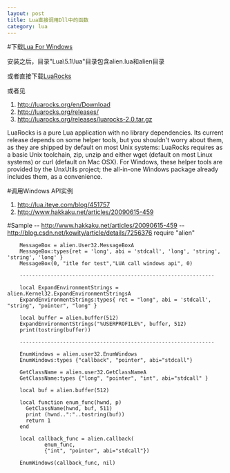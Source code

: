 ```yaml
---
layout: post
title: Lua直接调用Dll中的函数
category: lua
---
```


#下载[Lua For Windows](http://luaforwindows.googlecode.com/files/LuaForWindows_v5.1.4-45.exe)

安装之后，目录"Lua\5.1\lua\"目录包含alien.lua和alien目录

或者直接下载[LuaRocks](http://alien.luaforge.net)

或者见

1. <http://luarocks.org/en/Download>
1. <http://luarocks.org/releases/>
1. <http://luarocks.org/releases/luarocks-2.0.tar.gz>

 LuaRocks is a pure Lua application with no library dependencies. Its current release depends on some helper tools, but you shouldn't worry about them, as they are shipped by default on most Unix systems: LuaRocks requires as a basic Unix toolchain, zip, unzip and either wget (default on most Linux systems) or curl (default on Mac OSX). For Windows, these helper tools are provided by the UnxUtils project; the all-in-one Windows package already includes them, as a convenience.


#调用Windows API实例
1. <http://lua.iteye.com/blog/451757>
1. <http://www.hakkaku.net/articles/20090615-459>

#Sample
        -- http://www.hakkaku.net/articles/20090615-459
        -- http://blog.csdn.net/kowity/article/details/7256376
        require "alien"
        
        MessageBox = alien.User32.MessageBoxA
        MessageBox:types{ret = 'long', abi = 'stdcall', 'long', 'string', 'string', 'long' }
        MessageBox(0, "itle for test","LUA call windows api", 0)
        
        ---------------------------------------------------------------
        
        local ExpandEnvironmentStrings = alien.Kernel32.ExpandEnvironmentStringsA
        ExpandEnvironmentStrings:types{ ret = "long", abi = 'stdcall', "string", "pointer", "long" }
        
        local buffer = alien.buffer(512)
        ExpandEnvironmentStrings("%USERPROFILE%", buffer, 512)
        print(tostring(buffer))
        
        ---------------------------------------------------------------
        
        EnumWindows = alien.user32.EnumWindows
        EnumWindows:types {"callback", "pointer", abi="stdcall"}
        
        GetClassName = alien.user32.GetClassNameA
        GetClassName:types {"long", "pointer", "int", abi="stdcall" }
        
        local buf = alien.buffer(512)
        
        local function enum_func(hwnd, p)
          GetClassName(hwnd, buf, 511)
          print (hwnd..":"..tostring(buf))
          return 1
        end
        
        local callback_func = alien.callback(
                enum_func,
                {"int", "pointer", abi="stdcall"})
        
        EnumWindows(callback_func, nil)



